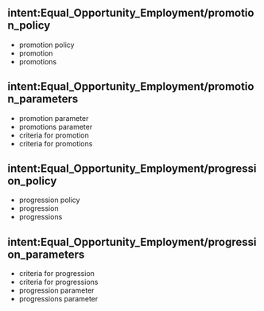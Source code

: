 ## intent:Equal_Opportunity_Employment/promotion_policy
- promotion policy
- promotion
- promotions

## intent:Equal_Opportunity_Employment/promotion_parameters
- promotion parameter
- promotions parameter
- criteria for promotion
- criteria for promotions

## intent:Equal_Opportunity_Employment/progression_policy
- progression policy
- progression
- progressions

## intent:Equal_Opportunity_Employment/progression_parameters
- criteria for progression
- criteria for progressions
- progression parameter
- progressions parameter